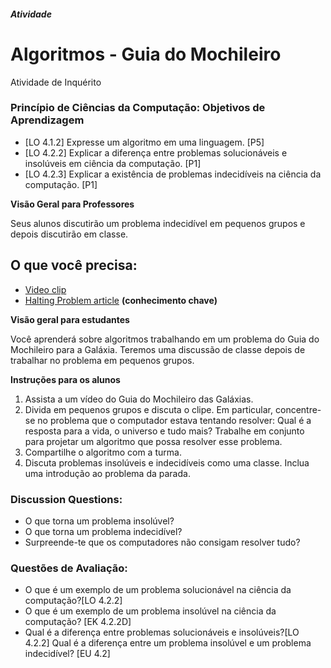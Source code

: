 ﻿##### Atividade
# Algoritmos - Guia do Mochileiro
Atividade de Inquérito
 
### Princípio de Ciências da Computação: Objetivos de Aprendizagem
- [LO 4.1.2] Expresse um algoritmo em uma linguagem. [P5]
- [LO 4.2.2] Explicar a diferença entre problemas solucionáveis e insolúveis em ciência da computação. [P1]
- [LO 4.2.3] Explicar a existência de problemas indecidíveis na ciência da computação. [P1]
 
**Visão Geral para Professores**
 
Seus alunos discutirão um problema indecidível em pequenos grupos e depois discutirão em classe.
 
## O que você precisa:
- [Video clip](https://www.youtube.com/watch?v=aboZctrHfK8)
- [Halting Problem article](http://www.huffingtonpost.com/entry/how-to-describing-alan-turings-halting-problem-to_us_58d1ae08e4b062043ad4add7)  **(conhecimento chave)**
 
**Visão geral para estudantes**
 
Você aprenderá sobre algoritmos trabalhando em um problema do Guia do Mochileiro para a Galáxia. Teremos uma discussão de classe depois de trabalhar no problema em pequenos grupos.

**Instruções para os alunos**
1. Assista a um vídeo do Guia do Mochileiro das Galáxias.
1. Divida em pequenos grupos e discuta o clipe. Em particular, concentre-se no problema que o computador estava tentando resolver: Qual é a resposta para a vida, o universo e tudo mais? Trabalhe em conjunto para projetar um algoritmo que possa resolver esse problema.
1. Compartilhe o algoritmo com a turma.
1. Discuta problemas insolúveis e indecidíveis como uma classe. Inclua uma introdução ao problema da parada.
 
### Discussion Questions:
- O que torna um problema insolúvel?
- O que torna um problema indecidível?
- Surpreende-te que os computadores não consigam resolver tudo?

### Questões de Avaliação:
- O que é um exemplo de um problema solucionável na ciência da computação?[LO 4.2.2]
- O que é um exemplo de um problema insolúvel na ciência da computação? [EK 4.2.2D]
- Qual é a diferença entre problemas solucionáveis e insolúveis?[LO 4.2.2]
Qual é a diferença entre um problema insolúvel e um problema indecidível? [EU 4.2]
